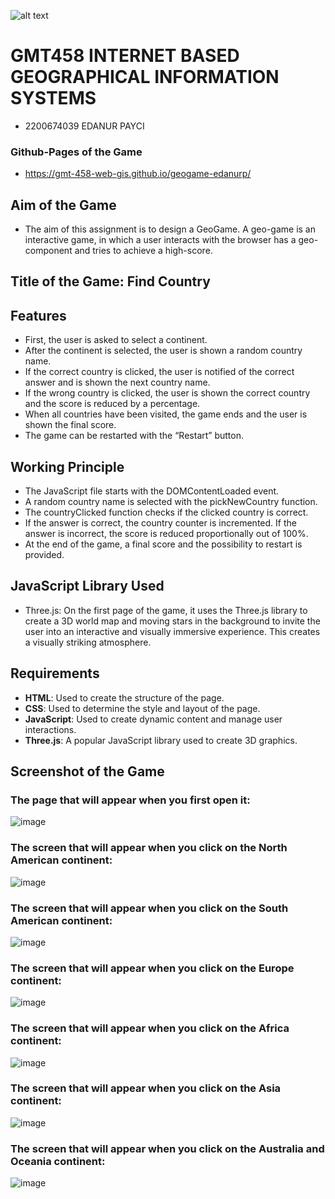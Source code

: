 ![alt text](https://www.freelogovectors.net/wp-content/uploads/2020/07/hacettepe-universitesi-logo-768x178.png)
# GMT458 INTERNET BASED GEOGRAPHICAL INFORMATION SYSTEMS

* 2200674039 EDANUR PAYCI

### Github-Pages of the Game
 * https://gmt-458-web-gis.github.io/geogame-edanurp/

## Aim of the Game

* The aim of this assignment is to design a GeoGame. A geo-game is an interactive game, in 
which a user interacts with the browser has a geo-component and tries to achieve a 
high-score.

## Title of the Game: Find Country

## Features
  - First, the user is asked to select a continent. <br>
  - After the continent is selected, the user is shown a random country name. <br>
  - If the correct country is clicked, the user is notified of the correct answer and is shown the next country name. <br>
  - If the wrong country is clicked, the user is shown the correct country and the score is reduced by a percentage. <br>
  - When all countries have been visited, the game ends and the user is shown the final score. <br>
  - The game can be restarted with the “Restart” button. <br>

## Working Principle
  - The JavaScript file starts with the DOMContentLoaded event. <br>
  - A random country name is selected with the pickNewCountry function. <br>
  - The countryClicked function checks if the clicked country is correct. <br>
  - If the answer is correct, the country counter is incremented. If the answer is incorrect, the score is reduced proportionally out of 100%. <br>
  - At the end of the game, a final score and the possibility to restart is provided. <br>

## JavaScript Library Used
  - Three.js: On the first page of the game, it uses the Three.js library to create a 3D world map and moving stars in the background to invite the user into an interactive and visually immersive experience. This creates a visually striking atmosphere.

## Requirements
 - **HTML**: Used to create the structure of the page.
 - **CSS**: Used to determine the style and layout of the page.
 - **JavaScript**: Used to create dynamic content and manage user interactions.
 - **Three.js**: A popular JavaScript library used to create 3D graphics.
  

## Screenshot of the Game

### The page that will appear when you first open it:
![image](https://github.com/user-attachments/assets/1e59354f-a499-4952-8d8c-fe3fefdc30fc)

### The screen that will appear when you click on the North American continent:
![image](https://github.com/user-attachments/assets/280b4564-2efa-45cb-9488-d3cc4bc3eb88)

### The screen that will appear when you click on the South American continent:
![image](https://github.com/user-attachments/assets/ba6bdb26-52a5-4253-bc64-62b01cd00385)

### The screen that will appear when you click on the Europe continent:
![image](https://github.com/user-attachments/assets/5366321b-fb16-4f6e-a561-f2095217a4ab)

### The screen that will appear when you click on the Africa continent:
![image](https://github.com/user-attachments/assets/1e874d8c-c435-4820-a600-fd8ac1d71ef7)

### The screen that will appear when you click on the Asia continent:
![image](https://github.com/user-attachments/assets/8355130c-448b-4a3f-a1b3-da907d12b796)

### The screen that will appear when you click on the Australia and Oceania continent:
![image](https://github.com/user-attachments/assets/10fd730a-1c38-4b0e-ab1d-445c2eb52d9b)










